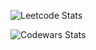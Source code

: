 ![Leetcode Stats](https://leetcode.card.workers.dev/?username=damir224&theme=auto)

![Codewars Stats](https://github.r2v.ch/codewars?user=damir224)

<!--
**damir224/damir224** is a ✨ _special_ ✨ repository because its `README.md` (this file) appears on your GitHub profile.

Here are some ideas to get you started:

- 🔭 I’m currently working on ...
- 🌱 I’m currently learning ...
- 👯 I’m looking to collaborate on ...
- 🤔 I’m looking for help with ...
- 💬 Ask me about ...
- 📫 How to reach me: ...
- 😄 Pronouns: ...
- ⚡ Fun fact: ...
-->
